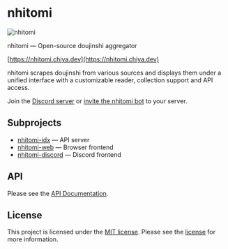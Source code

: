 # nhitomi

![nhitomi](https://github.com/chiyadev/nhitomi/raw/master/nhitomi.png)

nhitomi — Open-source doujinshi aggregator

[https://nhitomi.chiya.dev](https://nhitomi.chiya.dev)

nhitomi scrapes doujinshi from various sources and displays them under a unified interface with a customizable reader, collection support and API access.

Join the [Discord server](https://discord.gg/JFNga7q) or [invite the nhitomi bot](https://discordapp.com/oauth2/authorize?client_id=515386276543725568&scope=bot&permissions=347200) to your server.

## Subprojects

- [nhitomi-idx](https://github.com/chiyadev/nhitomi/tree/master/nhitomi-idx) — API server
- [nhitomi-web](https://github.com/chiyadev/nhitomi/tree/master/nhitomi-web) — Browser frontend
- [nhitomi-discord](https://github.com/chiyadev/nhitomi/tree/master/nhitomi-discord) — Discord frontend

## API

Please see the [API Documentation](https://nhitomi.chiya.dev/api/v1).

## License

This project is licensed under the [MIT license](https://opensource.org/licenses/MIT). Please see the [license](https://github.com/chiyadev/nhitomi/blob/master/LICENSE) for more information.
